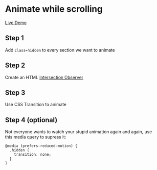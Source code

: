 # Animate while scrolling
[Live Demo](https://63850e47a04cfb5a2ae70414--creative-tiramisu-e5d737.netlify.app/)

## Step 1

Add `class=hidden` to every section we want to animate

## Step 2

Create an HTML [Intersection Observer](https://developer.mozilla.org/en-US/docs/Web/API/Intersection_Observer_API)

## Step 3

Use CSS Transition to animate

## Step 4 (optional)

Not everyone wants to watch your stupid animation again and again, use this media query to supress it:

```
@media (prefers-reduced-motion) {
  .hidden {
    transition: none;
  }
}
```
